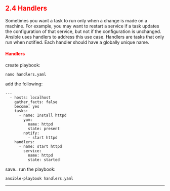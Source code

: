 ## <font color='red'> 2.4 Handlers </font>
Sometimes you want a task to run only when a change is made on a machine. For example, you may want to restart a service if a task updates the configuration of that service, but not if the configuration is unchanged. Ansible uses handlers to address this use case. Handlers are tasks that only run when notified. Each handler should have a globally unique name.



#### <font color='red'>Handlers</font>

create playbook:
```
nano handlers.yaml
```
add the following:
```
---
  - hosts: localhost
    gather_facts: false
    become: yes
    tasks:
      - name: Install httpd
        yum:
          name: httpd
          state: present
        notify:
          - start httpd
    handlers:
      - name: start httpd
        service:
          name: httpd
          state: started
```
save..
run the playbook:
```
ansible-playbook handlers.yaml
```

---
